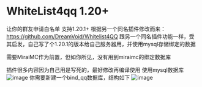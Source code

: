 # WhiteList4qq 1.20+
让你的群友申请白名单 支持1.20.1+
根据另一个同名插件修改而来：
https://github.com/DreamVoid/Whitelist4QQ
跟另一个同名插件功能一样，受其启发，自己写了个1.20.1的版本给自己服务器用，并使用mysql存储绑定的数据

需要MiraiMC作为前置，但如你所见，没有用到miraimc的绑定数据库





插件很多内容因为自己用是写死的，最好修改再编译使用
使用mysql数据库
![image](https://github.com/YukiRiiNa/WhiteList4qq/assets/39652411/e478154f-e6b6-4752-a5b6-f1b612d7b285)
你需要新建一个bind_qq数据库，结构如下
![image](https://github.com/YukiRiiNa/WhiteList4qq/assets/39652411/9e0bb511-1310-4edb-83a4-6c2e0d0d1f61)



